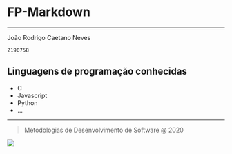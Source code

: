 # FP-Markdown

---

João Rodrigo Caetano Neves

`2190758`

## **Linguagens de programação conhecidas**

* C
* Javascript
* Python
* ...

---

> Metodologias de Desenvolvimento de Software @ 2020

![](https://external-content.duckduckgo.com/iu/?u=http%3A%2F%2Fwww.forumoceano.pt%2Ffiles%2Fdocumentos%2F2016110412423435383163383233613939643361.png&f=1&nofb=1)